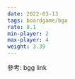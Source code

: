 ```yaml
---
date: 2022-03-13
tags: boardgame/bga
rate: 8.1
min-player: 2
max-player: 4
weight: 3.39
---
```


參考: bgg link